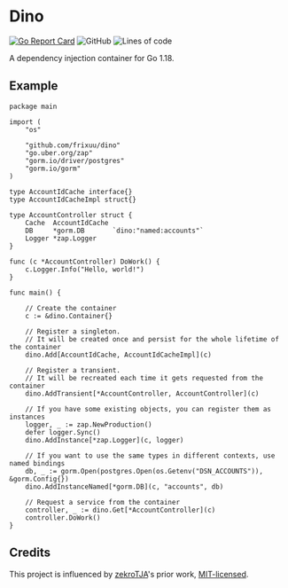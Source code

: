 # Dino

[![Go Report Card](https://goreportcard.com/badge/github.com/frixuu/dino)](https://goreportcard.com/report/github.com/frixuu/dino)
![GitHub](https://img.shields.io/github/license/frixuu/dino)
![Lines of code](https://img.shields.io/tokei/lines/github/frixuu/dino)

A dependency injection container for Go 1.18.

## Example

```golang
package main

import (
    "os"
    
    "github.com/frixuu/dino"
    "go.uber.org/zap"
    "gorm.io/driver/postgres"
    "gorm.io/gorm"
)

type AccountIdCache interface{}
type AccountIdCacheImpl struct{}

type AccountController struct {
    Cache  AccountIdCache
    DB     *gorm.DB       `dino:"named:accounts"`
    Logger *zap.Logger
}

func (c *AccountController) DoWork() {
    c.Logger.Info("Hello, world!")
}

func main() {

    // Create the container
    c := &dino.Container{}

    // Register a singleton.
    // It will be created once and persist for the whole lifetime of the container
    dino.Add[AccountIdCache, AccountIdCacheImpl](c)

    // Register a transient.
    // It will be recreated each time it gets requested from the container
    dino.AddTransient[*AccountController, AccountController](c)

    // If you have some existing objects, you can register them as instances
    logger, _ := zap.NewProduction()
    defer logger.Sync()
    dino.AddInstance[*zap.Logger](c, logger)

    // If you want to use the same types in different contexts, use named bindings
    db, _ := gorm.Open(postgres.Open(os.Getenv("DSN_ACCOUNTS")), &gorm.Config{})
    dino.AddInstanceNamed[*gorm.DB](c, "accounts", db)

    // Request a service from the container
    controller, _ := dino.Get[*AccountController](c)
    controller.DoWork()
}
```

## Credits

This project is influenced by [zekroTJA](https://github.com/zekroTJA/di)'s prior work, [MIT-licensed](https://github.com/zekroTJA/di/blob/390e0870d20ed665f4773b3c86ee0ee80eeeb352/LICENSE).
